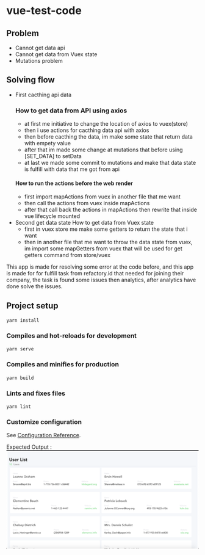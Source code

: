 # vue-test-code

## Problem
  - Cannot get data api
  - Cannot get data from Vuex state
  - Mutations problem

## Solving flow
- First cacthing api data
    ### How to get data from API using axios
    - at first me initiative to change the location of axios to vuex(store)
    - then i use actions for cacthing data api with axios
    - then before cacthing the data, im make some state that return data with empety value 
    - after that im made some change at mutations that before using [SET_DATA] to setData
    - at last we made some commit to mutations and make that data state is fulfill with data that me got from api
    #### How to run the actions before the web render
    - first import mapActions from vuex in another file that me want
    - then call the actions from vuex inside mapActions
    - after that call back the actions in mapActions then rewrite that inside vue lifecycle mounted
- Second get data state
    How to get data from Vuex state
    - first in vuex store me make some getters to return the state that i want
    - then in another file that me want to throw the data state from vuex, im import some mapGetters from vuex that will be used for get getters command from store/vuex
  
This app is made for resolving some error at the code before, and this app is made for for fulfill task from refactory.id that needed for joining their company, the task is found some issues then analytics, after analytics have done solve the issues.

## Project setup
```
yarn install
```

### Compiles and hot-reloads for development
```
yarn serve
```

### Compiles and minifies for production
```
yarn build
```

### Lints and fixes files
```
yarn lint
```

### Customize configuration
See [Configuration Reference](https://cli.vuejs.org/config/).

Expected Output :
![expected](./src/assets/Expected.png)